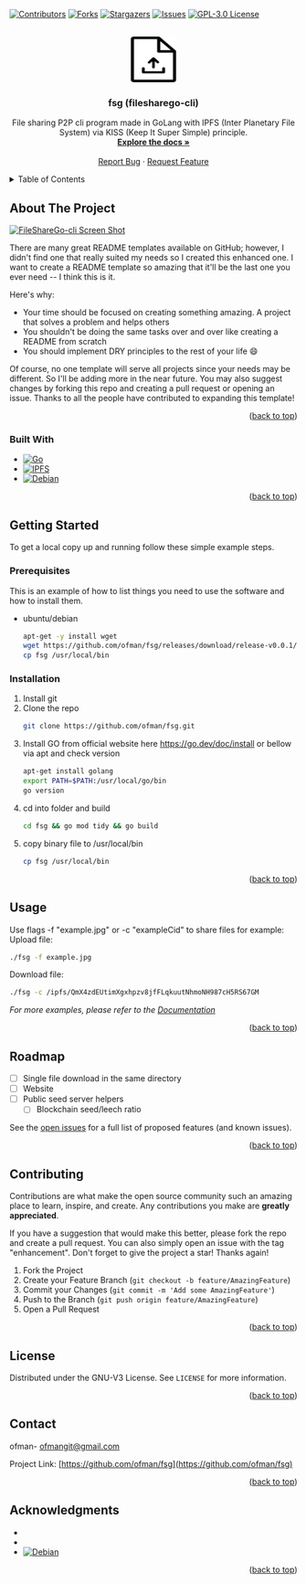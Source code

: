 <!-- Improved compatibility of back to top link: See: https://github.com/othneildrew/Best-README-Template/pull/73 -->
<a name="readme-top"></a>
<!--
*** Thanks for checking out the Best-README-Template. If you have a suggestion
*** that would make this better, please fork the repo and create a pull request
*** or simply open an issue with the tag "enhancement".
*** Don't forget to give the project a star!
*** Thanks again! Now go create something AMAZING! :D
-->



<!-- PROJECT SHIELDS -->
<!--
*** I'm using markdown "reference style" links for readability.
*** Reference links are enclosed in brackets [ ] instead of parentheses ( ).
*** See the bottom of this document for the declaration of the reference variables
*** for contributors-url, forks-url, etc. This is an optional, concise syntax you may use.
*** https://www.markdownguide.org/basic-syntax/#reference-style-links
-->
[![Contributors][contributors-shield]][contributors-url]
[![Forks][forks-shield]][forks-url]
[![Stargazers][stars-shield]][stars-url]
[![Issues][issues-shield]][issues-url]
[![GPL-3.0 License][license-shield]][license-url]



<!-- PROJECT LOGO -->
<br />
<div align="center">
  <a href="https://github.com/ofman/fsg">
    <img src="img/logo.png" alt="Logo" width="80" height="80">
  </a>

<h3 align="center">fsg (filesharego-cli)</h3>

  <p align="center">
    File sharing P2P cli program made in GoLang with IPFS (Inter Planetary File System) via KISS (Keep It Super Simple) principle.
    <br />
    <a href="https://github.com/ofman/fsg"><strong>Explore the docs »</strong></a>
    <br />
    <br />
    <!-- <a href="https://github.com/ofman/fsg">View Online Demo</a>
    · -->
    <a href="https://github.com/ofman/fsg/issues">Report Bug</a>
    ·
    <a href="https://github.com/ofman/fsg/issues">Request Feature</a>
  </p>
</div>



<!-- TABLE OF CONTENTS -->
<details>
  <summary>Table of Contents</summary>
  <ol>
    <li>
      <a href="#about-the-project">About The Project</a>
      <ul>
        <li><a href="#built-with">Built With</a></li>
      </ul>
    </li>
    <li>
      <a href="#getting-started">Getting Started</a>
      <ul>
        <li><a href="#prerequisites">Prerequisites</a></li>
        <li><a href="#installation">Installation</a></li>
      </ul>
    </li>
    <li><a href="#usage">Usage</a></li>
    <li><a href="#roadmap">Roadmap</a></li>
    <li><a href="#contributing">Contributing</a></li>
    <li><a href="#license">License</a></li>
    <li><a href="#contact">Contact</a></li>
    <li><a href="#acknowledgments">Acknowledgments</a></li>
  </ol>
</details>



<!-- ABOUT THE PROJECT -->
## About The Project

[![FileShareGo-cli Screen Shot][product-screenshot]](https://github.com/ofman/fsg/img/screenshot.png)

There are many great README templates available on GitHub; however, I didn't find one that really suited my needs so I created this enhanced one. I want to create a README template so amazing that it'll be the last one you ever need -- I think this is it.

Here's why:
* Your time should be focused on creating something amazing. A project that solves a problem and helps others
* You shouldn't be doing the same tasks over and over like creating a README from scratch
* You should implement DRY principles to the rest of your life :smile:

Of course, no one template will serve all projects since your needs may be different. So I'll be adding more in the near future. You may also suggest changes by forking this repo and creating a pull request or opening an issue. Thanks to all the people have contributed to expanding this template!

<p align="right">(<a href="#readme-top">back to top</a>)</p>



### Built With

* [![Go][go.dev]][go-url]
* [![IPFS][ipfs.tech]][ipfs-url]
* [![Debian][debian.org]][debian-url]

<p align="right">(<a href="#readme-top">back to top</a>)</p>



<!-- GETTING STARTED -->
## Getting Started

To get a local copy up and running follow these simple example steps.

### Prerequisites

This is an example of how to list things you need to use the software and how to install them.
* ubuntu/debian
  ```sh
  apt-get -y install wget
  wget https://github.com/ofman/fsg/releases/download/release-v0.0.1/fsg
  cp fsg /usr/local/bin
  ```

### Installation

1. Install git
2. Clone the repo
   ```sh
   git clone https://github.com/ofman/fsg.git
   ```
3. Install GO from official website here https://go.dev/doc/install or bellow via apt and check version
   ```sh
   apt-get install golang
   export PATH=$PATH:/usr/local/go/bin
   go version
   ```
4. cd into folder and build
   ```sh
   cd fsg && go mod tidy && go build
   ```
5. copy binary file to /usr/local/bin
   ```sh
   cp fsg /usr/local/bin
   ```

<p align="right">(<a href="#readme-top">back to top</a>)</p>



<!-- USAGE EXAMPLES -->
## Usage

Use flags -f "example.jpg" or -c "exampleCid" to share files for example:
Upload file:
   ```sh
   ./fsg -f example.jpg
   ```
Download file:
   ```sh
   ./fsg -c /ipfs/QmX4zdEUtimXgxhpzv8jfFLqkuutNhmoNH987cH5RS67GM
   ```

_For more examples, please refer to the [Documentation](https://oofman.github.com/fsg-site)_

<p align="right">(<a href="#readme-top">back to top</a>)</p>



<!-- ROADMAP -->
## Roadmap

- [ ] Single file download in the same directory
- [ ] Website
- [ ] Public seed server helpers
    - [ ] Blockchain seed/leech ratio

See the [open issues](https://github.com/ofman/fsg/issues) for a full list of proposed features (and known issues).

<p align="right">(<a href="#readme-top">back to top</a>)</p>



<!-- CONTRIBUTING -->
## Contributing

Contributions are what make the open source community such an amazing place to learn, inspire, and create. Any contributions you make are **greatly appreciated**.

If you have a suggestion that would make this better, please fork the repo and create a pull request. You can also simply open an issue with the tag "enhancement".
Don't forget to give the project a star! Thanks again!

1. Fork the Project
2. Create your Feature Branch (`git checkout -b feature/AmazingFeature`)
3. Commit your Changes (`git commit -m 'Add some AmazingFeature'`)
4. Push to the Branch (`git push origin feature/AmazingFeature`)
5. Open a Pull Request

<p align="right">(<a href="#readme-top">back to top</a>)</p>



<!-- LICENSE -->
## License

Distributed under the GNU-V3 License. See `LICENSE` for more information.

<p align="right">(<a href="#readme-top">back to top</a>)</p>



<!-- CONTACT -->
## Contact

ofman<!-- [@twitter_handle](https://twitter.com/twitter_handle) -->- ofmangit@gmail.com

Project Link: [https://github.com/ofman/fsg](https://github.com/ofman/fsg)

<p align="right">(<a href="#readme-top">back to top</a>)</p>



<!-- ACKNOWLEDGMENTS -->
## Acknowledgments

* []()
* []()
* [![Debian][debian.org]][debian-url]

<p align="right">(<a href="#readme-top">back to top</a>)</p>



<!-- MARKDOWN LINKS & IMAGES -->
<!-- https://www.markdownguide.org/basic-syntax/#reference-style-links -->
[contributors-shield]: https://img.shields.io/github/contributors/ofman/fsg.svg?style=for-the-badge
[contributors-url]: https://github.com/ofman/fsg/graphs/contributors
[forks-shield]: https://img.shields.io/github/forks/ofman/fsg.svg?style=for-the-badge
[forks-url]: https://github.com/ofman/fsg/network/members
[stars-shield]: https://img.shields.io/github/stars/ofman/fsg.svg?style=for-the-badge
[stars-url]: https://github.com/ofman/fsg/stargazers
[issues-shield]: https://img.shields.io/github/issues/ofman/fsg.svg?style=for-the-badge
[issues-url]: https://github.com/ofman/fsg/issues
[license-shield]: https://img.shields.io/github/license/ofman/fsg.svg?style=for-the-badge
[license-url]: https://github.com/ofman/fsg/blob/master/LICENSE
[product-screenshot]: images/screenshot.png
[go.dev]: https://img.shields.io/badge/Go-00ADD8?style=for-the-badge&logo=go&logoColor=white
[go-url]: https://go.dev/
[ipfs.tech]: https://img.shields.io/badge/IPFS-Inter_Planetary_File_System-blue
[ipfs-url]: https://ipfs.tech/
[debian.org]: https://img.shields.io/badge/Debian-A81D33?style=for-the-badge&logo=debian&logoColor=white
[debian-url]: https://www.debian.org/distrib/
